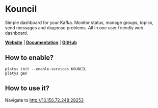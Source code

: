 # Kouncil

Simple dashboard for your Kafka. Monitor status, manage groups, topics, send messages and diagnose problems. All in one user friendly web dashboard. 

**[Website](https://kouncil.io/)** | **[Documentation](https://github.com/Consdata/kouncil)** | **[GitHub](https://github.com/Consdata/kouncil)**

## How to enable?

```
platys init --enable-services KOUNCIL
platys gen
```

## How to use it?

Navigate to <http://10.156.72.248:28253>